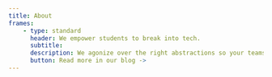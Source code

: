 ```yaml
---
title: About
frames: 
    - type: standard
      header: We empower students to break into tech.
      subtitle: 
      description: We agonize over the right abstractions so your teams don’t need to stitch together disparate systems or spend months integrating payments functionality.
      button: Read more in our blog ->
---
```

